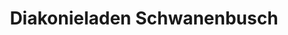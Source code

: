---
title: "Diakonieladen Schwanenbusch"
url: /essen/diakonieladen-schwanenbusch/
shop: Gebrauchtwaren
---